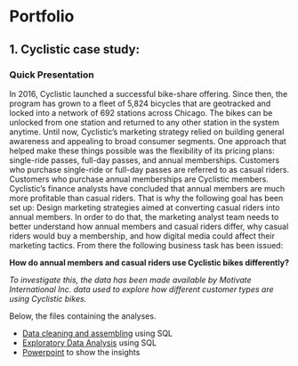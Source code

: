 # **Portfolio**

## 1. Cyclistic case study:

### Quick Presentation

In 2016, Cyclistic launched a successful bike-share offering. Since then, the program has grown to a fleet of 5,824 bicycles that are geotracked and locked into a network of 692 stations across Chicago. The bikes can be unlocked from one station and returned to any other station in the system anytime.
Until now, Cyclistic’s marketing strategy relied on building general awareness and appealing to broad consumer segments. One approach that helped make these things possible was the flexibility of its pricing plans: single-ride passes, full-day passes, and annual memberships. Customers who purchase single-ride or full-day passes are referred to as casual riders. Customers who purchase annual memberships are Cyclistic members.
Cyclistic’s finance analysts have concluded that annual members are much more profitable than casual riders.
That is why the following goal has been set up: Design marketing strategies aimed at converting casual riders into annual members. In order to do that, the marketing analyst team needs to better understand how annual members and casual riders differ, why casual riders would buy a membership, and how digital media could affect their marketing tactics. From there the following business task has been issued:

**How do annual members and casual riders use Cyclistic bikes differently?**

*To investigate this, the data has been made available by Motivate International Inc. data used to explore how different customer types are using Cyclistic bikes.*

Below, the files containing the analyses.
- [Data cleaning and assembling](https://github.com/Barchon/Cyclistic/blob/be9664d7a9d5ae563595624fdcbf38e92e3bce54/CyclisticCleaning.ipynb) using SQL
- [Exploratory Data Analysis](https://github.com/Barchon/Cyclistic/blob/4b73ed6bdf6962d3542ca853c916a64018d653fc/CyclisticAnalysis.ipynb) using SQL
- [Powerpoint](https://github.com/Barchon/Cyclistic/blob/12cbcc43eed71caa8c6a1f5c1c5864baadfcb16b/CyclisticPresentation.pptx) to show the insights
